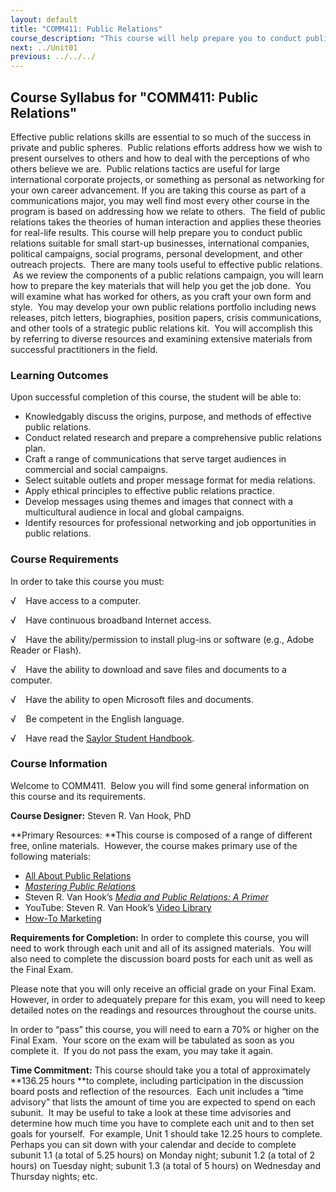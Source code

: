 ```yaml
---
layout: default
title: "COMM411: Public Relations"
course_description: "This course will help prepare you to conduct public relations suitable for small start-up businesses, international companies, political campaigns, social programs, personal development, and other outreach projects."
next: ../Unit01
previous: ../../../
---
```

Course Syllabus for "COMM411: Public Relations"
-----------------------------------------------

Effective public relations skills are essential to so much of the
success in private and public spheres.  Public relations efforts address
how we wish to present ourselves to others and how to deal with the
perceptions of who others believe we are.  Public relations tactics are
useful for large international corporate projects, or something as
personal as networking for your own career advancement. If you are
taking this course as part of a communications major, you may well find
most every other course in the program is based on addressing how we
relate to others.  The field of public relations takes the theories of
human interaction and applies these theories for real-life results. This
course will help prepare you to conduct public relations suitable for
small start-up businesses, international companies, political campaigns,
social programs, personal development, and other outreach projects.
 There are many tools useful to effective public relations.  As we
review the components of a public relations campaign, you will learn how
to prepare the key materials that will help you get the job done.  You
will examine what has worked for others, as you craft your own form and
style.  You may develop your own public relations portfolio including
news releases, pitch letters, biographies, position papers, crisis
communications, and other tools of a strategic public relations kit.
 You will accomplish this by referring to diverse resources and
examining extensive materials from successful practitioners in the
field.

### Learning Outcomes

Upon successful completion of this course, the student will be able to:

-   Knowledgably discuss the origins, purpose, and methods of effective
    public relations.
-   Conduct related research and prepare a comprehensive public
    relations plan.
-   Craft a range of communications that serve target audiences in
    commercial and social campaigns.
-   Select suitable outlets and proper message format for media
    relations.
-   Apply ethical principles to effective public relations practice.
-   Develop messages using themes and images that connect with a
    multicultural audience in local and global campaigns.
-   Identify resources for professional networking and job opportunities
    in public relations.

### Course Requirements

In order to take this course you must:  
  
 √    Have access to a computer.  
  
 √    Have continuous broadband Internet access.  
  
 √    Have the ability/permission to install plug-ins or software (e.g.,
Adobe Reader or Flash).  
  
 √    Have the ability to download and save files and documents to a
computer.  
  
 √    Have the ability to open Microsoft files and documents.  
  
 √    Be competent in the English language.  
  
 √    Have read the [Saylor Student
Handbook](http://www.saylor.org/site/wp-content/uploads/2012/05/Saylor-StudentHandbook.pdf).

### Course Information

Welcome to COMM411.  Below you will find some general information on
this course and its requirements.  
  
 **Course Designer:** Steven R. Van Hook, PhD  
  
 **Primary Resources: **This course is composed of a range of different
free, online materials.  However, the course makes primary use of the
following materials:  

-   [All About Public Relations](http://aboutpublicrelations.net/)
-   [*Mastering Public
    Relations*](http://www.saylor.org/site/textbooks/Mastering%20Public%20Relations.pdf)
-   Steven R. Van Hook’s *[Media and Public Relations: A
    Primer](http://wwmr.us/primer/)*
-   YouTube: Steven R. Van Hook’s [Video
    Library](http://youtube.com/srvanhook)
-   [How-To Marketing](http://howtomarketing.us/)

**Requirements for Completion:** In order to complete this course, you
will need to work through each unit and all of its assigned materials. 
You will also need to complete the discussion board posts for each unit
as well as the Final Exam.  
  
 Please note that you will only receive an official grade on your Final
Exam.  However, in order to adequately prepare for this exam, you will
need to keep detailed notes on the readings and resources throughout the
course units.  
  
 In order to “pass” this course, you will need to earn a 70% or higher
on the Final Exam.  Your score on the exam will be tabulated as soon as
you complete it.  If you do not pass the exam, you may take it again.  
  
 **Time Commitment:** This course should take you a total of
approximately **136.25 hours **to complete, including participation in
the discussion board posts and reflection of the resources.  Each unit
includes a “time advisory” that lists the amount of time you are
expected to spend on each subunit.  It may be useful to take a look at
these time advisories and determine how much time you have to complete
each unit and to then set goals for yourself.  For example, Unit 1
should take 12.25 hours to complete.  Perhaps you can sit down with your
calendar and decide to complete subunit 1.1 (a total of 5.25 hours) on
Monday night; subunit 1.2 (a total of 2 hours) on Tuesday night; subunit
1.3 (a total of 5 hours) on Wednesday and Thursday nights; etc.  
  

